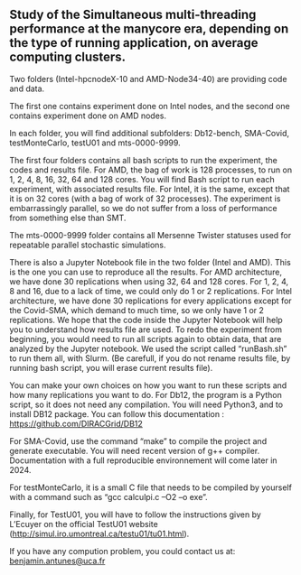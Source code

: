 **Study of the Simultaneous multi-threading performance at the manycore era, depending on the type of running application, on average computing clusters.**
-----
Two folders (Intel-hpcnodeX-10 and AMD-Node34-40) are providing code and data. 

The first one contains experiment done on Intel nodes, and the second one contains experiment done on AMD nodes.

In each folder, you will find additional subfolders: Db12-bench, SMA-Covid, testMonteCarlo, testU01 and mts-0000-9999. 

The first four folders contains all bash scripts to run the experiment, the codes and results file.
For AMD, the bag of work is 128 processes, to run on 1, 2, 4, 8, 16, 32, 64 and 128 cores. You will find Bash script to run each experiment, with associated results file.
For Intel, it is the same, except that it is on 32 cores (with a bag of work of 32 processes).
The experiment is embarrassingly parallel, so we do not suffer from a loss of performance from something else than SMT.  

The mts-0000-9999 folder contains all Mersenne Twister statuses used for repeatable parallel stochastic simulations. 

There is also a Jupyter Notebook file in the two folder (Intel and AMD). This is the one you can use to reproduce all the results. 
For AMD architecture, we have done 30 replications when using 32, 64 and 128 cores. For 1, 2, 4, 8 and 16, due to a lack of time, we could only do 1 or 2 replications.
For Intel architecture, we have done 30 replications for every applications except for the Covid-SMA, which demand to much time, so we only have 1 or 2 replications.
We hope that the code inside the Jupyter Notebook will help you to understand how results file are used.
To redo the experiment from beginning, you would need to run all scripts again to obtain data, that are analyzed by the Jupyter notebook. We used the script called “runBash.sh” to run them all, with Slurm. (Be carefull, if you do not rename results file, by running bash script, you will erase current results file).

You can make your own choices on how you want to run these scripts and how many replications you want to do. 
For Db12, the program is a Python script, so it does not need any compilation. You will need Python3, and to install DB12 package. You can follow this documentation : https://github.com/DIRACGrid/DB12

For SMA-Covid, use the command “make” to compile the project and generate executable. You will need recent version of g++ compiler. Documentation with a full reproducible environnement will come later in 2024. 

For testMonteCarlo, it is a small C file that needs to be compiled by yourself with a command such as “gcc calculpi.c –O2 –o exe”. 

Finally, for TestU01, you will have to follow the instructions given by L’Ecuyer on the official TestU01 website (http://simul.iro.umontreal.ca/testu01/tu01.html).

If you have any compution problem, you could contact us at: benjamin.antunes@uca.fr

